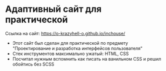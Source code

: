 # Адаптивный сайт для практической
Ссылка на сайт: https://o-krazyhell-o.github.io/inchouse/
- Этот сайт был сделан для практической по предмету "Проектирование и разработка интерфейсов пользователя"
- Стек инструментов максимально ужатый: HTML, CSS
- Посчитал нужным вспомнить как писать на ванильном CSS и решил обойтись без SCSS
